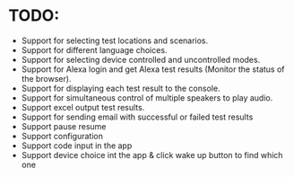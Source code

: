 # TODO:
* Support for selecting test locations and scenarios.
* Support for different language choices.
* Support for selecting device controlled and uncontrolled modes.
* Support for Alexa login and get Alexa test results (Monitor the status of the browser).
* Support for displaying each test result to the console.
* Support for simultaneous control of multiple speakers to play audio.
* Support excel output test results.
* Support for sending email with successful or failed test results
* Support pause resume
* Support configuration
* Support code input in the app
* Support device choice int the app & click wake up button to find which one
